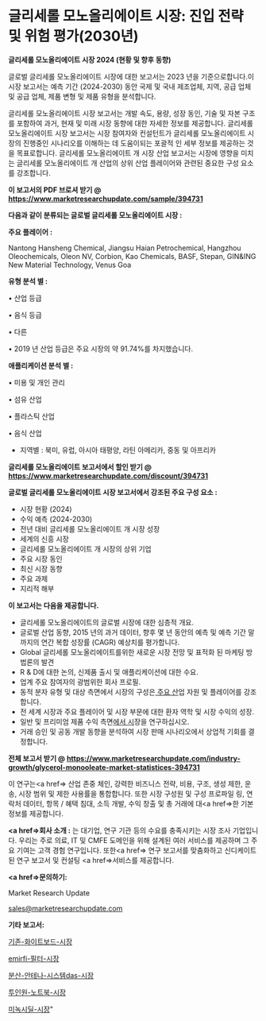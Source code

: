 # 글리세롤 모노올리에이트 시장: 진입 전략 및 위험 평가(2030년)

<strong>글리세롤 모노올리에이트 시장 2024 (현황 및 향후 동향)</strong>

글로벌 글리세롤 모노올리에이트 시장에 대한 보고서는 2023 년을 기준으로합니다.이 시장 보고서는 예측 기간 (2024-2030) 동안 국제 및 국내 제조업체, 지역, 공급 업체 및 공급 업체, 제품 변형 및 제품 유형을 분석합니다.

글리세롤 모노올리에이트 시장 보고서는 개발 속도, 용량, 성장 동인, 기술 및 자본 구조를 포함하여 과거, 현재 및 미래 시장 동향에 대한 자세한 정보를 제공합니다. 글리세롤 모노올리에이트 시장 보고서는 시장 참여자와 컨설턴트가 글리세롤 모노올리에이트 시장의 진행중인 시나리오를 이해하는 데 도움이되는 포괄적 인 세부 정보를 제공하는 것을 목표로합니다. 글리세롤 모노올리에이트 개 시장 산업 보고서는 시장에 영향을 미치는 글리세롤 모노올리에이트 개 산업의 상위 산업 플레이어와 관련된 중요한 구성 요소를 강조합니다.



<strong>이 보고서의 PDF 브로셔 받기 @ <a href=https://www.marketresearchupdate.com/sample/394731>https://www.marketresearchupdate.com/sample/394731</a></strong>



<strong>다음과 같이 분류되는 글로벌 글리세롤 모노올리에이트 시장 :</strong>



<strong>주요 플레이어 :</strong>

Nantong Hansheng Chemical, Jiangsu Haian Petrochemical, Hangzhou Oleochemicals, Oleon NV, Corbion, Kao Chemicals, BASF, Stepan, GIN&ING New Material Technology, Venus Goa



<strong>유형 분석 별 :</strong>

• 산업 등급

• 음식 등급

• 다른

• 2019 년 산업 등급은 주요 시장의 약 91.74%를 차지했습니다.



<strong>애플리케이션 분석 별 :</strong>

• 미용 및 개인 관리

• 섬유 산업

• 플라스틱 산업

• 음식 산업

<ul>
  <li>지역별 : 북미, 유럽, 아시아 태평양, 라틴 아메리카, 중동 및 아프리카</li>
</ul>


<strong>글리세롤 모노올리에이트 보고서에서 할인 받기 @ <a href=https://www.marketresearchupdate.com/discount/394731>https://www.marketresearchupdate.com/discount/394731</a></strong>



<strong>글로벌 글리세롤 모노올리에이트 시장 보고서에서 강조된 주요 구성 요소 :</strong>
<ul>
  <li>시장 현황 (2024)</li>
  <li>수익 예측 (2024-2030)</li>
  <li>전년 대비 글리세롤 모노올리에이트 개 시장 성장</li>
  <li>세계의 신흥 시장</li>
  <li>글리세롤 모노올리에이트 개 시장의 상위 기업</li>
  <li>주요 시장 동인</li>
  <li>최신 시장 동향</li>
  <li>주요 과제</li>
  <li>지리적 해부</li>
</ul>


<strong>이 보고서는 다음을 제공합니다.</strong>
<ul>
  <li>글리세롤 모노올리에이트의 글로벌 시장에 대한 심층적 개요.</li>
  <li>글로벌 산업 동향, 2015 년의 과거 데이터, 향후 몇 년 동안의 예측 및 예측 기간 말까지의 연간 복합 성장률 (CAGR) 예상치를 평가합니다.</li>
  <li>Global 글리세롤 모노올리에이트를위한 새로운 시장 전망 및 표적화 된 마케팅 방법론의 발견</li>
  <li>R &amp; D에 대한 논의, 신제품 출시 및 애플리케이션에 대한 수요.</li>
  <li>업계 주요 참여자의 광범위한 회사 프로필.</li>
  <li>동적 분자 유형 및 대상 측면에서 시장의 구성은<a href=> 주요 산</a>업 자원 및 플레이어를 강조합니다.</li>
  <li>전 세계 시장과 주요 플레이어 및 시장 부문에 대한 환자 역학 및 시장 수익의 성장.</li>
  <li>일반 및 프리미엄 제품 수익 측면<a href=>에서 시</a>장을 연구하십시오.</li>
  <li>거래 승인 및 공동 개발 동향을 분석하여 시장 판매 시나리오에서 상업적 기회를 결정합니다.</li>
</ul>



<strong>전체 보고서 받기 @ <a href=https://www.marketresearchupdate.com/industry-growth/glycerol-monooleate-market-statistices-394731>https://www.marketresearchupdate.com/industry-growth/glycerol-monooleate-market-statistices-394731</a></strong>

이 연구는<a href=> 산업 존중</a> 체인, 강력한 비즈니스 전략, 비용, 구조, 생성 제한, 운송, 시장 범위 및 제한 사용률을 통합합니다. 또한 시장 구성원 및 구성 프로파일 링, 연락처 데이터, 항목 / 혜택 침대, 소득 개발, 수익 창출 및 총 거래에 대<a href=>한 기본 </a>정보를 제공합니다.



<strong><a href=>회사 소</a>개 :</strong>
는 대기업, 연구 기관 등의 수요를 충족시키는 시장 조사 기업입니다. 우리는 주로 의료, IT 및 CMFE 도메인을 위해 설계된 여러 서비스를 제공하며 그 주요 기여는 고객 경험 연구입니다. 또한<a href=> 연구 보</a>고서를 맞춤화하고 신디케이트 된 연구 보고서 및 컨설팅 <a href=>서비스</a>를 제공합니다.



<strong><a href=>문의하기:</a></strong>

Market Research Update

sales@marketresearchupdate.com



<strong>기타 보고서:</strong>

<a href=https://www.linkedin.com/pulse/기존-화이트보드-시장-규모-및-성장-2023-survey-savvy-insights-360-analysis/>기존-화이트보드-시장</a>

<a href=https://www.linkedin.com/pulse/emirfi-필터-시장-경쟁-분석-및-성장-잠재력-2029-survey-spotlight-pro-24-analysis-mzo4f/>emirfi-필터-시장</a>

<a href=https://www.linkedin.com/pulse/분산-안테나-시스템das-시장-동향-및-성장-전망-data-dive-diaries-24-analysis-3aidf/>분산-안테나-시스템das-시장</a>

<a href=https://www.linkedin.com/pulse/투인원-노트북-시장-현재-및-미래-성장-2030-analytics-avenue-adventures-24-ana-vvk0f/>투인원-노트북-시장</a>

<a href=https://www.linkedin.com/pulse/미녹시딜-시장-세분화-연구-및-목표-고객2029년-analytics-alchemy-360-analysis-61omf/>미녹시딜-시장</a>"
